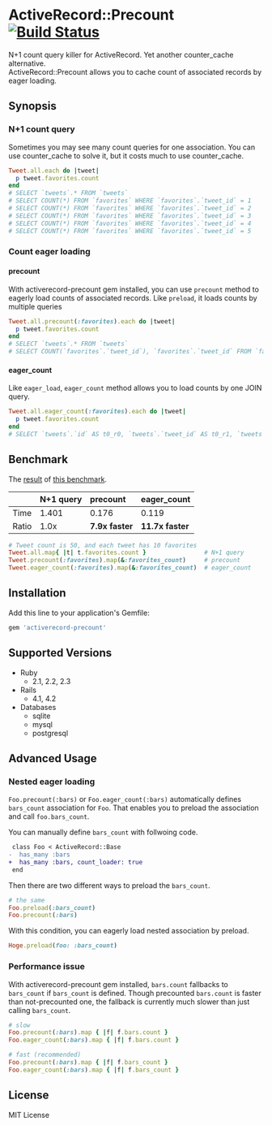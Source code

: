 # ActiveRecord::Precount [![Build Status](https://travis-ci.org/k0kubun/activerecord-precount.svg?branch=master)](https://travis-ci.org/k0kubun/activerecord-precount)

N+1 count query killer for ActiveRecord. Yet another counter\_cache alternative.  
ActiveRecord::Precount allows you to cache count of associated records by eager loading.

## Synopsis

### N+1 count query

Sometimes you may see many count queries for one association.
You can use counter\_cache to solve it, but it costs much to use counter\_cache.

```rb
Tweet.all.each do |tweet|
  p tweet.favorites.count
end
# SELECT `tweets`.* FROM `tweets`
# SELECT COUNT(*) FROM `favorites` WHERE `favorites`.`tweet_id` = 1
# SELECT COUNT(*) FROM `favorites` WHERE `favorites`.`tweet_id` = 2
# SELECT COUNT(*) FROM `favorites` WHERE `favorites`.`tweet_id` = 3
# SELECT COUNT(*) FROM `favorites` WHERE `favorites`.`tweet_id` = 4
# SELECT COUNT(*) FROM `favorites` WHERE `favorites`.`tweet_id` = 5
```

### Count eager loading

#### precount

With activerecord-precount gem installed, you can use `precount` method
to eagerly load counts of associated records.
Like `preload`, it loads counts by multiple queries

```rb
Tweet.all.precount(:favorites).each do |tweet|
  p tweet.favorites.count
end
# SELECT `tweets`.* FROM `tweets`
# SELECT COUNT(`favorites`.`tweet_id`), `favorites`.`tweet_id` FROM `favorites` WHERE `favorites`.`tweet_id` IN (1, 2, 3, 4, 5) GROUP BY `favorites`.`tweet_id`
```

#### eager\_count

Like `eager_load`, `eager_count` method allows you to load counts by one JOIN query.

```rb
Tweet.all.eager_count(:favorites).each do |tweet|
  p tweet.favorites.count
end
# SELECT `tweets`.`id` AS t0_r0, `tweets`.`tweet_id` AS t0_r1, `tweets`.`user_id` AS t0_r2, `tweets`.`created_at` AS t0_r3, `tweets`.`updated_at` AS t0_r4, COUNT(`favorites`.`id`) AS t1_r0 FROM `tweets` LEFT OUTER JOIN `favorites` ON `favorites`.`tweet_id` = `tweets`.`id` GROUP BY tweets.id
```

## Benchmark

The [result](https://travis-ci.org/k0kubun/activerecord-precount/jobs/49061937) of
[this benchmark](https://github.com/k0kubun/activerecord-precount/blob/40765d36ff0e0627cd0941b2c0a0f6573290c67e/benchmark.rb).

|    | N+1 query | precount | eager\_count |
|:-- |:----------|:---------|:-------------|
| Time | 1.401 | 0.176 | 0.119 |
| Ratio | 1.0x | **7.9x faster** | **11.7x faster** |

```rb
# Tweet count is 50, and each tweet has 10 favorites
Tweet.all.map{ |t| t.favorites.count }                # N+1 query
Tweet.precount(:favorites).map(&:favorites_count)     # precount
Tweet.eager_count(:favorites).map(&:favorites_count)  # eager_count
```

## Installation

Add this line to your application's Gemfile:

```ruby
gem 'activerecord-precount'
```

## Supported Versions

- Ruby
  - 2.1, 2.2, 2.3
- Rails
  - 4.1, 4.2
- Databases
  - sqlite
  - mysql
  - postgresql

## Advanced Usage

### Nested eager loading
`Foo.precount(:bars)` or `Foo.eager_count(:bars)` automatically defines `bars_count` association for `Foo`.
That enables you to preload the association and call `foo.bars_count`.

You can manually define `bars_count` with follwoing code.

```diff
 class Foo < ActiveRecord::Base
-  has_many :bars
+  has_many :bars, count_loader: true
 end
```

Then there are two different ways to preload the `bars_count`.

```rb
# the same
Foo.preload(:bars_count)
Foo.precount(:bars)
```

With this condition, you can eagerly load nested association by preload.

```rb
Hoge.preload(foo: :bars_count)
```

### Performance issue

With activerecord-precount gem installed, `bars.count` fallbacks to `bars_count` if `bars_count` is defined.
Though precounted `bars.count` is faster than not-precounted one, the fallback is currently much slower than just calling `bars_count`.

```rb
# slow
Foo.precount(:bars).map { |f| f.bars.count }
Foo.eager_count(:bars).map { |f| f.bars.count }

# fast (recommended)
Foo.precount(:bars).map { |f| f.bars_count }
Foo.eager_count(:bars).map { |f| f.bars_count }
```

## License

MIT License
